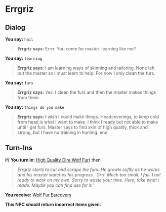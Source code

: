 # Errgriz
## Dialog

**You say:** `hail`



>**Errgriz says:** Errrr.  You come for master. learning like me?

**You say:** `learning`



>**Errgriz says:** I am learning ways of skinning and tailoring.  None left but the master so I must learn to help.  For now I only clean the furs.

**You say:** `furs`



>**Errgriz says:** Yes. I clean the furs and then the master makes things from them.

**You say:** `things do you make`



>**Errgriz says:** I wish I could make things. Headcoverings, to keep cold from head is what I want to make. I think I ready but not able to make until I get furs. Master says to find skin of high quality, thick and strong, but I have no training in hunting.
end

## Turn-Ins





if( **You turn in:** [High Quality Dire Wolf Fur](/item/30023)) then


>*Errgriz starts to cut and scrape the furs. He growls softly as he works and his master watches his progress. 'Grrr. Much too small. I fail. I not ready to work on my own. Sorry to waste your time. Here, take what I made. Maybe you can find use for it.'*


 **You receive:**  [Wolf Fur Earcovers](/item/30037) 

**This NPC *should* return incorrect items given.**
